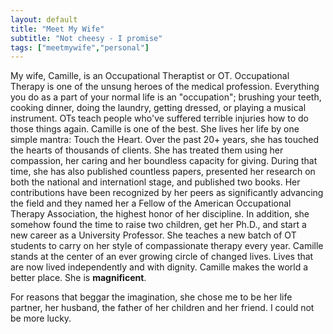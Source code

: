 ```yaml
---
layout: default
title: "Meet My Wife"
subtitle: "Not cheesy - I promise"
tags: ["meetmywife","personal"]
---
```

My wife, Camille, is an Occupational Theraptist or OT. Occupational Therapy is one of the unsung heroes of the medical profession. Everything you do as a part of your normal life is an "occupation"; brushing your teeth, cooking dinner, doing the laundry, getting dressed, or playing a musical instrument. OTs teach people who've suffered terrible injuries how to do those things again. Camille is one of the best. She lives her life by one simple mantra: Touch the Heart. Over the past 20+ years, she has touched the hearts of thousands of clients. She has treated them using her compassion, her caring and her boundless capacity for giving. During that time, she has also published countless papers, presented her research on both the national and internationl stage, and published two books. Her contributions have been recognized by her peers as significantly advancing the field and they named her a Fellow of the American Occupational Therapy Association, the highest honor of her discipline. In addition, she somehow found the time to raise two children, get her Ph.D., and start a new career as a University Professor. She teaches a new batch of OT students to carry on her style of compassionate therapy every year. Camille stands at the center of an ever growing circle of changed lives. Lives that are now lived independently and with dignity. Camille makes the world a better place. She is **magnificent**.

For reasons that beggar the imagination, she chose me to be her life partner, her husband, the father of her children and her friend. I could not be more lucky.
